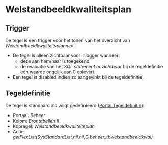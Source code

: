 # Welstandbeeldkwaliteitsplan

## Trigger

De tegel is een trigger voor het tonen van het overzicht van *Welstandbeeldkwaliteitsplannen*.

* De tegel is alleen zichtbaar voor inlogger wanneer:
  * deze aan hem/haar is toegekend
  * de evaluatie van het *SQL statement onzichtbaar* bij de tegeldefinitie een waarde ongelijk aan 0 oplevert.
* Een tegel is disabled indien zo aangevinkt bij de tegeldefinitie.

## Tegeldefinitie

De tegel is standaard als volgt gedefinieerd ([Portal Tegeldefinitie](/docs/instellen_inrichten/portaldefinitie/portal_tegel.md)):

* Portaal: *Beheer*
* Kolom: *Brontabellen II*
* Kopregel: *Welstandbeeldkwaliteitsplan*
* Actie: *getFlexList(SysStandardList,nil,nil,G,beheer_tbwelstandbeeldkwal)*
